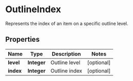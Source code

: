 

# OutlineIndex

Represents the index of an item on a specific outline level.
## Properties

Name | Type | Description | Notes
------------ | ------------- | ------------- | -------------
**level** | **Integer** | Outline level |  [optional]
**index** | **Integer** | Outline index |  [optional]



